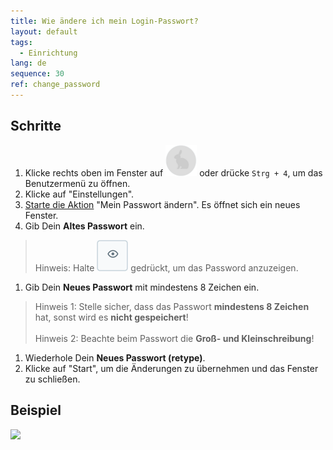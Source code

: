 ```yaml
---
title: Wie ändere ich mein Login-Passwort?
layout: default
tags:
  - Einrichtung
lang: de
sequence: 30
ref: change_password
---
```


## Schritte

1. Klicke rechts oben im Fenster auf ![](assets/UserMenu_Rabbit_WebUI.png) oder drücke `Strg + 4`, um das Benutzermenü zu öffnen.
1. Klicke auf "Einstellungen".
1. [Starte die Aktion](AktionStarten) "Mein Passwort ändern". Es öffnet sich ein neues Fenster.
1. Gib Dein **Altes Passwort** ein.
 >Hinweis: Halte ![](assets/ShowPassword_Icon.png) gedrückt, um das Password anzuzeigen.

1. Gib Dein **Neues Passwort** mit mindestens 8 Zeichen ein.
 > Hinweis 1: Stelle sicher, dass das Passwort **mindestens 8 Zeichen** hat, sonst wird es **nicht gespeichert**!<br><br>
 > Hinweis 2: Beachte beim Passwort die **Groß- und Kleinschreibung**!

1. Wiederhole Dein **Neues Passwort (retype)**.
1. Klicke auf "Start", um die Änderungen zu übernehmen und das Fenster zu schließen.

## Beispiel
![](assets/Passwort_ändern.gif)
